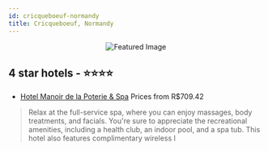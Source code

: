 ```yaml
---
id: cricqueboeuf-normandy
title: Cricqueboeuf, Normandy
---
```


<center><img src="https://i.travelapi.com/hotels/2000000/1170000/1168900/1168863/b310d5aa_z.jpg" alt="Featured Image" /></center>


##  4 star hotels - ⭐️⭐️⭐️⭐️

-    [Hotel Manoir de la Poterie & Spa](https://us.hurb.com/hotels/cricqueboeuf/hotel-manoir-de-la-poterie-spa-JNP-JP199793?cmp=18055) Prices from R$709.42
   > Relax at the full-service spa, where you can enjoy massages, body treatments, and facials. You're sure to appreciate the recreational amenities, including a health club, an indoor pool, and a spa tub. This hotel also features complimentary wireless I
